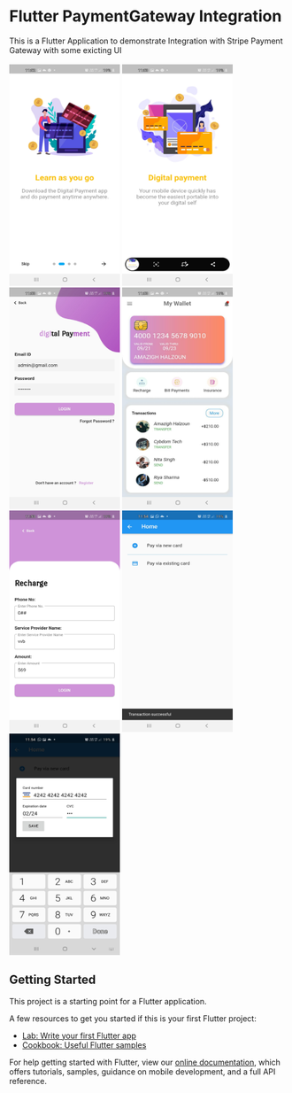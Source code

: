 # Flutter PaymentGateway Integration

This is a Flutter Application to demonstrate Integration with Stripe Payment Gateway with some exicting UI<br><br>
<img src="ss (1).jpeg"  width="200" height="400" />
<img src="ss (2).jpeg"  width="200" height="400" />
<img src="ss (3).jpeg"  width="200" height="400" />
<img src="ss (4).jpeg"  width="200" height="400" />
<img src="ss (5).jpeg"  width="200" height="400" />
<img src="ss (6).jpeg"  width="200" height="400" />
<img src="ss (7).jpeg"  width="200" height="400" />

## Getting Started

This project is a starting point for a Flutter application.

A few resources to get you started if this is your first Flutter project:

- [Lab: Write your first Flutter app](https://flutter.dev/docs/get-started/codelab)
- [Cookbook: Useful Flutter samples](https://flutter.dev/docs/cookbook)

For help getting started with Flutter, view our
[online documentation](https://flutter.dev/docs), which offers tutorials,
samples, guidance on mobile development, and a full API reference.
